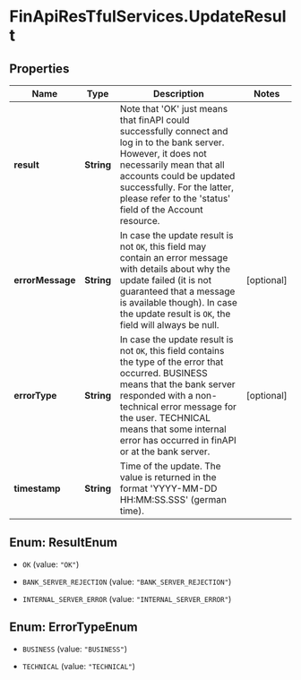 # FinApiResTfulServices.UpdateResult

## Properties
Name | Type | Description | Notes
------------ | ------------- | ------------- | -------------
**result** | **String** | Note that 'OK' just means that finAPI could successfully connect and log in to the bank server. However, it does not necessarily mean that all accounts could be updated successfully. For the latter, please refer to the 'status' field of the Account resource. | 
**errorMessage** | **String** | In case the update result is not <code>OK</code>, this field may contain an error message with details about why the update failed (it is not guaranteed that a message is available though). In case the update result is <code>OK</code>, the field will always be null. | [optional] 
**errorType** | **String** | In case the update result is not <code>OK</code>, this field contains the type of the error that occurred. BUSINESS means that the bank server responded with a non-technical error message for the user. TECHNICAL means that some internal error has occurred in finAPI or at the bank server. | [optional] 
**timestamp** | **String** | Time of the update. The value is returned in the format 'YYYY-MM-DD HH:MM:SS.SSS' (german time). | 


<a name="ResultEnum"></a>
## Enum: ResultEnum


* `OK` (value: `"OK"`)

* `BANK_SERVER_REJECTION` (value: `"BANK_SERVER_REJECTION"`)

* `INTERNAL_SERVER_ERROR` (value: `"INTERNAL_SERVER_ERROR"`)




<a name="ErrorTypeEnum"></a>
## Enum: ErrorTypeEnum


* `BUSINESS` (value: `"BUSINESS"`)

* `TECHNICAL` (value: `"TECHNICAL"`)




